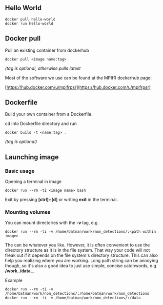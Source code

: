 ## Hello World

```
docker pull hello-world
docker run hello-world
```

## Docker pull

Pull an existing container from dockerhub
```
docker pull <image name:tag>
```
*(tag is optional, otherwise pulls latest*

Most of the software we use can be found at the MPIfR dockerhub page:

[https://hub.docker.com/u/mpifrpsr](https://hub.docker.com/u/mpifrpsr)

## Dockerfile

Build your own container from a Dockerfile.

cd into Dockerfile directory and run
```
docker build -t <name:tag> .
```
*(tag is optional)*

## Launching image

### Basic usage

Opening a terminal in image
```
docker run --rm -ti <image name> bash
```
Exit by pressing **[ctrl]+[d]** or writing **exit** in the terminal.

### Mounting volumes

You can mount directories with the **-v** tag, e.g.
```
docker run --rm -ti -v /home/batman/work/non_detections/:<path within image>
```
The **<path within image>** can be whatever you like. However, it is often
convenient to use the directory structure as it is in the file system. 
That way your code will not freak out if it depends on the file system's 
directory structure. This can also help you realizing where you are working.
Long path string can be annoying though, so it's also a good idea to just
use simple, concise catchwords, e.g. **/work**, **/data**,...

Example
```
docker run --rm -ti -v /home/batman/work/non_detections/:/home/batman/work/non_detections
docker run --rm -ti -v /home/batman/work/non_detections/:/data
```


